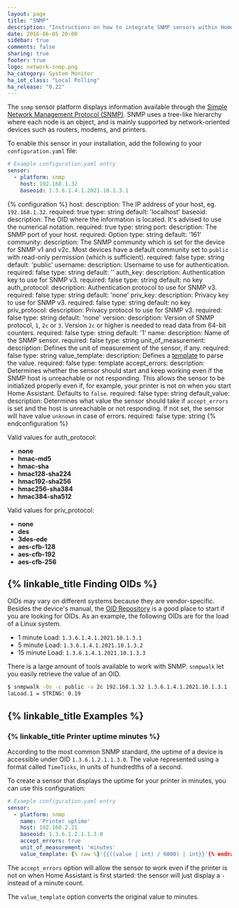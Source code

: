 ```yaml
---
layout: page
title: "SNMP"
description: "Instructions on how to integrate SNMP sensors within Home Assistant."
date: 2016-06-05 20:00
sidebar: true
comments: false
sharing: true
footer: true
logo: network-snmp.png
ha_category: System Monitor
ha_iot_class: "Local Polling"
ha_release: "0.22"
---
```


The `snmp` sensor platform displays information available through the [Simple Network Management Protocol (SNMP)](https://en.wikipedia.org/wiki/Simple_Network_Management_Protocol). SNMP uses a tree-like hierarchy where each node is an object, and is mainly supported by network-oriented devices such as routers, modems, and printers.

To enable this sensor in your installation, add the following to your `configuration.yaml` file:

```yaml
# Example configuration.yaml entry
sensor:
  - platform: snmp
    host: 192.168.1.32
    baseoid: 1.3.6.1.4.1.2021.10.1.3.1
```

{% configuration %}
host:
  description: The IP address of your host, eg. `192.168.1.32`.
  required: true
  type: string
  default: 'localhost'
baseoid:
  description: The OID where the information is located. It's advised to use the numerical notation.
  required: true
  type: string
port:
  description: The SNMP port of your host.
  required: Option
  type: string
  default: '161'
community:
  description: The SNMP community which is set for the device for SNMP v1 and v2c. Most devices have a default community set to `public` with read-only permission (which is sufficient).
  required: false
  type: string
  default: 'public'
username:
  description: Username to use for authentication.
  required: false
  type: string
  default: ''
auth_key:
  description: Authentication key to use for SNMP v3.
  required: false
  type: string
  default: no key
auth_protocol:
  description: Authentication protocol to use for SNMP v3.
  required: false
  type: string
  default: 'none'
priv_key:
  description: Privacy key to use for SNMP v3.
  required: false
  type: string
  default: no key
priv_protocol:
  description: Privacy protocol to use for SNMP v3.
  required: false
  type: string
  default: 'none'
version:
  description: Version of SNMP protocol, `1`, `2c` or `3`. Version `2c` or higher is needed to read data from 64-bit counters.
  required: false
  type: string
  default: '1'
name:
  description: Name of the SNMP sensor.
  required: false
  type: string
unit_of_measurement:
  description: Defines the unit of measurement of the sensor, if any.
  required: false
  type: string
value_template:
  description: Defines a [template](/docs/configuration/templating/#processing-incoming-data) to parse the value.
  required: false
  type: template
accept_errors:
  description: Determines whether the sensor should start and keep working even if the SNMP host is unreachable or not responding. This allows the sensor to be initialized properly even if, for example, your printer is not on when you start Home Assistant. Defaults to `false`.
  required: false
  type: string
default_value:
  description: Determines what value the sensor should take if `accept_errors` is set and the host is unreachable or not responding. If not set, the sensor will have value `unknown` in case of errors.
  required: false
  type: string
{% endconfiguration %}

Valid values for auth_protocol:

- **none**
- **hmac-md5**
- **hmac-sha**
- **hmac128-sha224**
- **hmac192-sha256**
- **hmac256-sha384**
- **hmac384-sha512**

Valid values for priv_protocol:

- **none**
- **des**
- **3des-ede**
- **aes-cfb-128**
- **aes-cfb-192**
- **aes-cfb-256**

## {% linkable_title Finding OIDs %}

OIDs may vary on different systems because they are vendor-specific. Besides the device's manual, the [OID Repository](http://www.oid-info.com/) is a good place to start if you are looking for OIDs. As an example, the following OIDs are for the load of a Linux system.

- 1 minute Load: `1.3.6.1.4.1.2021.10.1.3.1`
- 5 minute Load: `1.3.6.1.4.1.2021.10.1.3.2`
- 15 minute Load: `1.3.6.1.4.1.2021.10.1.3.3`

There is a large amount of tools available to work with SNMP. `snmpwalk` let you easily retrieve the value of an OID.

```bash
$ snmpwalk -Os -c public -v 2c 192.168.1.32 1.3.6.1.4.1.2021.10.1.3.1
laLoad.1 = STRING: 0.19
```

## {% linkable_title Examples %}

### {% linkable_title Printer uptime minutes %}

According to the most common SNMP standard, the uptime of a device is accessible under OID `1.3.6.1.2.1.1.3.0`. The value represented using a format called `TimeTicks`, in units of hundredths of a second.

To create a sensor that displays the uptime for your printer in minutes, you can use this configuration:

```yaml
# Example configuration.yaml entry
sensor:
  - platform: snmp
    name: 'Printer uptime'
    host: 192.168.2.21
    baseoid: 1.3.6.1.2.1.1.3.0
    accept_errors: true
    unit_of_measurement: 'minutes'
    value_template: {% raw %}'{{((value | int) / 6000) | int}}'{% endraw %}
```

The `accept_errors` option will allow the sensor to work even if the printer is not on when Home Assistant is first started: the sensor will just display a `-` instead of a minute count.

The `value_template` option converts the original value to minutes.
